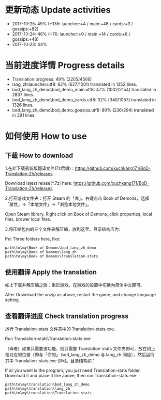 # 更新动态 Update activities
* 2017-10-25: 49% (+135: launcher:+4 / main:+46 / cards:+3 / gossips:+82)
* 2017-10-24: 46% (+70: launcher:+0 / main:+14 / cards:+8 / gossips:+48)
* 2017-10-23: 44%

# 当前进度详情 Progress details

* Translation progress: 49% (2205/4506)
* lang_zh\launcher.utf8: 63% (627/1001) translated in 1252 lines.
* bod_lang_zh_demo\bod_demo_main.utf8: 47% (1002/2154) translated in 2837 lines.
* bod_lang_zh_demo\bod_demo_cards.utf8: 32% (340/1057) translated in 1326 lines.
* bod_lang_zh_demo\bod_demo_gossips.utf8: 80% (236/294) translated in 391 lines.


# 如何使用 How to use

## 下载 How to download
1.在此下载最新版翻译文件(7z后缀)：https://github.com/xuchkang171/BoD-Translation-Zh/releases

Download latest relase(*.7z) here: https://github.com/xuchkang171/BoD-Translation-Zh/releases

2.打开游戏文件夹：打开 Steam 的「库」。右键点击 Book of Demons，选择「属性」->「本地文件」->「浏览本地文件」。

Open Steam library. Right click on Book of Demons, click properties, local files, brower local files.

3.将压缩包内的三个文件夹解压缩，放到这里。目录结构应为:

Put Three folders here, like:

    path\to\my\Book of Demons\bod_lang_zh_demo
    path\to\my\Book of Demons\lang_zh
    path\to\my\Book of Demons\Translation-stats

## 使用翻译 Apply the translation
如上下载并解压缩之后：重启游戏，在游戏的设置中切换为简体中文即可。

After Download the unzip as above, restart the game, and change language setting.

## 查看翻译进度 Check translation progress
运行 Translation-stats 文件夹中的 Translation-stats.exe。

Run Translation-stats\Translation-stats.exe

（译者）如果只需要该功能，则只需要 Translation-stats 文件夹即可，放在如上相对应的位置（即与「你的」 bod_lang_zh_demo 与 lang_zh 同级），然后运行其中 Translation-stats.exe 即可。目录结构如：

If all you want is the program, you just need Translation-stats folder. Download it and place it like above, then run Translation-stats.exe.   

    path\to\my\translation\bod_lang_zh_demo
    path\to\my\translation\lang_zh
    path\to\my\translation\Translation-stats